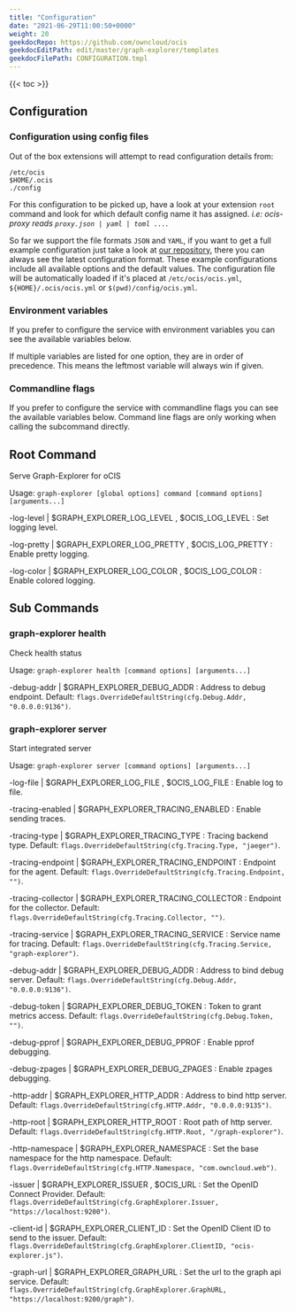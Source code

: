 ```yaml
---
title: "Configuration"
date: "2021-06-29T11:00:50+0000"
weight: 20
geekdocRepo: https://github.com/owncloud/ocis
geekdocEditPath: edit/master/graph-explorer/templates
geekdocFilePath: CONFIGURATION.tmpl
---
```


{{< toc >}}

## Configuration

### Configuration using config files

Out of the box extensions will attempt to read configuration details from:

```console
/etc/ocis
$HOME/.ocis
./config
```

For this configuration to be picked up, have a look at your extension `root` command and look for which default config name it has assigned. *i.e: ocis-proxy reads `proxy.json | yaml | toml ...`*.

So far we support the file formats `JSON` and `YAML`, if you want to get a full example configuration just take a look at [our repository](https://github.com/owncloud/ocis/tree/master/graph-explorer/config), there you can always see the latest configuration format. These example configurations include all available options and the default values. The configuration file will be automatically loaded if it's placed at `/etc/ocis/ocis.yml`, `${HOME}/.ocis/ocis.yml` or `$(pwd)/config/ocis.yml`.

### Environment variables

If you prefer to configure the service with environment variables you can see the available variables below.

If multiple variables are listed for one option, they are in order of precedence. This means the leftmost variable will always win if given.

### Commandline flags

If you prefer to configure the service with commandline flags you can see the available variables below. Command line flags are only working when calling the subcommand directly.

## Root Command

Serve Graph-Explorer for oCIS

Usage: `graph-explorer [global options] command [command options] [arguments...]`


-log-level |  $GRAPH_EXPLORER_LOG_LEVEL , $OCIS_LOG_LEVEL
: Set logging level.


-log-pretty |  $GRAPH_EXPLORER_LOG_PRETTY , $OCIS_LOG_PRETTY
: Enable pretty logging.


-log-color |  $GRAPH_EXPLORER_LOG_COLOR , $OCIS_LOG_COLOR
: Enable colored logging.


















## Sub Commands

### graph-explorer health

Check health status

Usage: `graph-explorer health [command options] [arguments...]`





-debug-addr |  $GRAPH_EXPLORER_DEBUG_ADDR
: Address to debug endpoint. Default: `flags.OverrideDefaultString(cfg.Debug.Addr, "0.0.0.0:9136")`.

















### graph-explorer server

Start integrated server

Usage: `graph-explorer server [command options] [arguments...]`






-log-file |  $GRAPH_EXPLORER_LOG_FILE , $OCIS_LOG_FILE
: Enable log to file.


-tracing-enabled |  $GRAPH_EXPLORER_TRACING_ENABLED
: Enable sending traces.


-tracing-type |  $GRAPH_EXPLORER_TRACING_TYPE
: Tracing backend type. Default: `flags.OverrideDefaultString(cfg.Tracing.Type, "jaeger")`.


-tracing-endpoint |  $GRAPH_EXPLORER_TRACING_ENDPOINT
: Endpoint for the agent. Default: `flags.OverrideDefaultString(cfg.Tracing.Endpoint, "")`.


-tracing-collector |  $GRAPH_EXPLORER_TRACING_COLLECTOR
: Endpoint for the collector. Default: `flags.OverrideDefaultString(cfg.Tracing.Collector, "")`.


-tracing-service |  $GRAPH_EXPLORER_TRACING_SERVICE
: Service name for tracing. Default: `flags.OverrideDefaultString(cfg.Tracing.Service, "graph-explorer")`.


-debug-addr |  $GRAPH_EXPLORER_DEBUG_ADDR
: Address to bind debug server. Default: `flags.OverrideDefaultString(cfg.Debug.Addr, "0.0.0.0:9136")`.


-debug-token |  $GRAPH_EXPLORER_DEBUG_TOKEN
: Token to grant metrics access. Default: `flags.OverrideDefaultString(cfg.Debug.Token, "")`.


-debug-pprof |  $GRAPH_EXPLORER_DEBUG_PPROF
: Enable pprof debugging.


-debug-zpages |  $GRAPH_EXPLORER_DEBUG_ZPAGES
: Enable zpages debugging.


-http-addr |  $GRAPH_EXPLORER_HTTP_ADDR
: Address to bind http server. Default: `flags.OverrideDefaultString(cfg.HTTP.Addr, "0.0.0.0:9135")`.


-http-root |  $GRAPH_EXPLORER_HTTP_ROOT
: Root path of http server. Default: `flags.OverrideDefaultString(cfg.HTTP.Root, "/graph-explorer")`.


-http-namespace |  $GRAPH_EXPLORER_NAMESPACE
: Set the base namespace for the http namespace. Default: `flags.OverrideDefaultString(cfg.HTTP.Namespace, "com.owncloud.web")`.


-issuer |  $GRAPH_EXPLORER_ISSUER , $OCIS_URL
: Set the OpenID Connect Provider. Default: `flags.OverrideDefaultString(cfg.GraphExplorer.Issuer, "https://localhost:9200")`.


-client-id |  $GRAPH_EXPLORER_CLIENT_ID
: Set the OpenID Client ID to send to the issuer. Default: `flags.OverrideDefaultString(cfg.GraphExplorer.ClientID, "ocis-explorer.js")`.


-graph-url |  $GRAPH_EXPLORER_GRAPH_URL
: Set the url to the graph api service. Default: `flags.OverrideDefaultString(cfg.GraphExplorer.GraphURL, "https://localhost:9200/graph")`.

